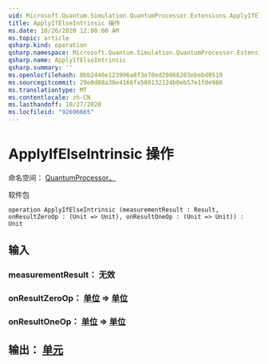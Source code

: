 ```yaml
---
uid: Microsoft.Quantum.Simulation.QuantumProcessor.Extensions.ApplyIfElseIntrinsic
title: ApplyIfElseIntrinsic 操作
ms.date: 10/26/2020 12:00:00 AM
ms.topic: article
qsharp.kind: operation
qsharp.namespace: Microsoft.Quantum.Simulation.QuantumProcessor.Extensions
qsharp.name: ApplyIfElseIntrinsic
qsharp.summary: ''
ms.openlocfilehash: 0bb2446e123996a8f3e70ed20868203ebebd0510
ms.sourcegitcommit: 29e0d88a30e4166fa580132124b0eb57e1f0e986
ms.translationtype: MT
ms.contentlocale: zh-CN
ms.lasthandoff: 10/27/2020
ms.locfileid: "92696665"
---
```

# <a name="applyifelseintrinsic-operation"></a>ApplyIfElseIntrinsic 操作

命名空间： [QuantumProcessor。](xref:Microsoft.Quantum.Simulation.QuantumProcessor.Extensions)

软件包 [](https://nuget.org/packages/)




```qsharp
operation ApplyIfElseIntrinsic (measurementResult : Result, onResultZeroOp : (Unit => Unit), onResultOneOp : (Unit => Unit)) : Unit
```


## <a name="input"></a>输入

### <a name="measurementresult--__invalidresult__"></a>measurementResult： __无效 <Result>__




### <a name="onresultzeroop--unit--unit"></a>onResultZeroOp： [单位](xref:microsoft.quantum.lang-ref.unit) => [单位](xref:microsoft.quantum.lang-ref.unit) 




### <a name="onresultoneop--unit--unit"></a>onResultOneOp： [单位](xref:microsoft.quantum.lang-ref.unit) => [单位](xref:microsoft.quantum.lang-ref.unit) 





## <a name="output--unit"></a>输出： [单元](xref:microsoft.quantum.lang-ref.unit)

